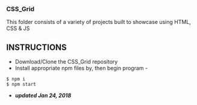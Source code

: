### CSS_Grid
This folder consists of a variety of projects built to showcase using HTML, CSS & JS

## INSTRUCTIONS

- Download/Clone the CSS_Grid repository 
- Install appropriate npm files by, then begin program - 
```
$ npm i 
$ npm start
```



- **_updated Jan 24, 2018_**


